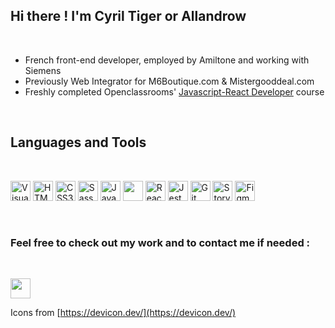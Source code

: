 ## Hi there ! I'm Cyril Tiger or Allandrow

<br />

- French front-end developer, employed by Amiltone and working with Siemens
- Previously Web Integrator for M6Boutique.com & Mistergooddeal.com
- Freshly completed Openclassrooms' [Javascript-React Developer](https://openclassrooms.com/en/paths/517-javascript-react-developer) course

<br />

## Languages and Tools

<br />

[<img alt="Visual Studio Code" title="Visual Studio Code" src="https://cdn.jsdelivr.net/gh/devicons/devicon/icons/vscode/vscode-original.svg" width="32px"/>](https://code.visualstudio.com/) [<img alt="HTML5" title="HTML5" src="https://cdn.jsdelivr.net/gh/devicons/devicon/icons/html5/html5-original.svg" width="32px"/>](https://developer.mozilla.org/en-US/docs/Web/HTML) [<img alt="CSS3" title="CSS3" src="https://cdn.jsdelivr.net/gh/devicons/devicon/icons/css3/css3-original.svg" width="32px"/>](https://developer.mozilla.org/en-US/docs/Web/CSS) [<img alt="Sass" title="Sass" src="https://cdn.jsdelivr.net/gh/devicons/devicon/icons/sass/sass-original.svg" width="32px"/>](https://sass-lang.com/) [<img alt="JavaScript" title="JavaScript" src="https://cdn.jsdelivr.net/gh/devicons/devicon/icons/javascript/javascript-plain.svg" width="32px"/>](https://developer.mozilla.org/en-US/docs/Web/JavaScript) [<img src="https://cdn.jsdelivr.net/gh/devicons/devicon/icons/typescript/typescript-original.svg" width="32px" />](https://www.typescriptlang.org/) [<img alt="React" title="React" src="https://cdn.jsdelivr.net/gh/devicons/devicon/icons/react/react-original.svg" width="32px"/>](https://reactjs.org/) [<img alt="Jest" title="Jest" src="https://cdn.jsdelivr.net/gh/devicons/devicon/icons/jest/jest-plain.svg" width="32px"/>](https://jestjs.io/) [<img alt="Git" title="Git" src="https://cdn.jsdelivr.net/gh/devicons/devicon/icons/git/git-original.svg" width="32px"/>](https://git-scm.com/) [<img alt="Storybook" title="Storybook" src="https://cdn.jsdelivr.net/gh/devicons/devicon/icons/storybook/storybook-original.svg" width="32px"/>](https://strybook.js.org/) [<img alt="Figma" title="Figma" src="https://cdn.jsdelivr.net/gh/devicons/devicon/icons/figma/figma-original.svg" width="32px"/>](https://www.figma.com/)

<br />

### Feel free to check out my work and to contact me if needed :

<br />

[<img src="https://cdn.jsdelivr.net/gh/devicons/devicon/icons/linkedin/linkedin-original.svg" width="32px"/>](https://www.linkedin.com/in/cyril-tiger/)

Icons from [https://devicon.dev/](https://devicon.dev/)
